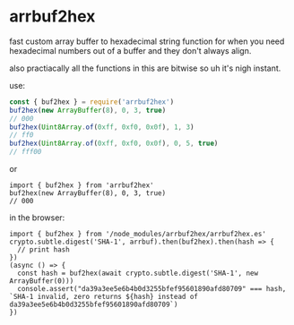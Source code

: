 # arrbuf2hex

fast custom array buffer to hexadecimal string function for when you need
hexadecimal numbers out of a buffer and they don't always align.

also practiacally all the functions in this are bitwise so uh it's nigh instant.

use:

```js
const { buf2hex } = require('arrbuf2hex')
buf2hex(new ArrayBuffer(8), 0, 3, true)
// 000
buf2hex(Uint8Array.of(0xff, 0xf0, 0x0f), 1, 3)
// ff0
buf2hex(Uint8Array.of(0xff, 0xf0, 0x0f), 0, 5, true)
// fff00
```

or

```es
import { buf2hex } from 'arrbuf2hex'
buf2hex(new ArrayBuffer(8), 0, 3, true)
// 000
```

in the browser:

```es
import { buf2hex } from '/node_modules/arrbuf2hex/arrbuf2hex.es'
crypto.subtle.digest('SHA-1', arrbuf).then(buf2hex).then(hash => {
  // print hash
})
(async () => {
  const hash = buf2hex(await crypto.subtle.digest('SHA-1', new ArrayBuffer(0)))
  console.assert("da39a3ee5e6b4b0d3255bfef95601890afd80709" === hash, `SHA-1 invalid, zero returns ${hash} instead of da39a3ee5e6b4b0d3255bfef95601890afd80709`)
})
```

